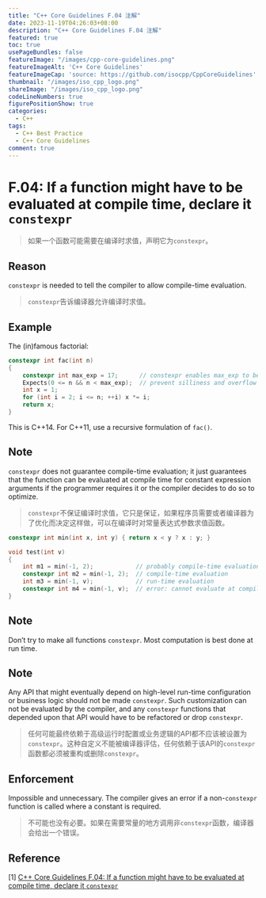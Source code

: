 ```yaml
---
title: "C++ Core Guidelines F.04 注解"
date: 2023-11-19T04:26:03+08:00
description: "C++ Core Guidelines F.04 注解"
featured: true
toc: true
usePageBundles: false
featureImage: "/images/cpp-core-guidelines.png"
featureImageAlt: 'C++ Core Guidelines'
featureImageCap: 'source: https://github.com/isocpp/CppCoreGuidelines'
thumbnail: "/images/iso_cpp_logo.png"
shareImage: "/images/iso_cpp_logo.png"
codeLineNumbers: true
figurePositionShow: true
categories:
  - C++
tags:
  - C++ Best Practice
  - C++ Core Guidelines
comment: true
---
```


# F.04: If a function might have to be evaluated at compile time, declare it `constexpr`

> 如果一个函数可能需要在编译时求值，声明它为`constexpr`。

## Reason

`constexpr` is needed to tell the compiler to allow compile-time evaluation.

> `constexpr`告诉编译器允许编译时求值。

## Example

The (in)famous factorial:

```c++
constexpr int fac(int n)
{
    constexpr int max_exp = 17;      // constexpr enables max_exp to be used in Expects
    Expects(0 <= n && n < max_exp);  // prevent silliness and overflow
    int x = 1;
    for (int i = 2; i <= n; ++i) x *= i;
    return x;
}
```

This is C++14. For C++11, use a recursive formulation of `fac()`.

## Note

`constexpr` does not guarantee compile-time evaluation; it just guarantees that the function can be evaluated at compile time for constant expression arguments if the programmer requires it or the compiler decides to do so to optimize.

>`constexpr`不保证编译时求值，它只是保证，如果程序员需要或者编译器为了优化而决定这样做，可以在编译时对常量表达式参数求值函数。

```c++
constexpr int min(int x, int y) { return x < y ? x : y; }

void test(int v)
{
    int m1 = min(-1, 2);            // probably compile-time evaluation
    constexpr int m2 = min(-1, 2);  // compile-time evaluation
    int m3 = min(-1, v);            // run-time evaluation
    constexpr int m4 = min(-1, v);  // error: cannot evaluate at compile time
}
```

## Note

Don’t try to make all functions `constexpr`. Most computation is best done at run time.

## Note

Any API that might eventually depend on high-level run-time configuration or business logic should not be made `constexpr`. Such customization can not be evaluated by the compiler, and any `constexpr` functions that depended upon that API would have to be refactored or drop `constexpr`.

>任何可能最终依赖于高级运行时配置或业务逻辑的API都不应该被设置为`constexpr`。这种自定义不能被编译器评估，任何依赖于该API的`constexpr`函数都必须被重构或删除`constexpr`。

## Enforcement

Impossible and unnecessary. The compiler gives an error if a non-`constexpr` function is called where a constant is required.

>不可能也没有必要。如果在需要常量的地方调用非`constexpr`函数，编译器会给出一个错误。

## Reference

[1] [C++ Core Guidelines F.04: If a function might have to be evaluated at compile time, declare it `constexpr`](https://isocpp.github.io/CppCoreGuidelines/CppCoreGuidelines#f4-if-a-function-might-have-to-be-evaluated-at-compile-time-declare-it-constexpr)
